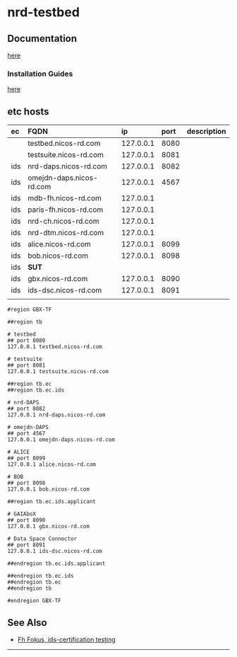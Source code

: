 # nrd-testbed

## Documentation

[here](./docs/README.md)

### Installation Guides

[here](./docs/install/README.md)

## etc hosts

| ec  | FQDN                     | ip        | port | description |
|:----|:-------------------------|:----------|:-----|:------------|
|     | testbed.nicos-rd.com     | 127.0.0.1 | 8080 |             |
|     | testsuite.nicos-rd.com   | 127.0.0.1 | 8081 |             |
| ids | nrd-daps.nicos-rd.com    | 127.0.0.1 | 8082 |             |
| ids | omejdn-daps.nicos-rd.com | 127.0.0.1 | 4567 |             |
| ids | mdb-fh.nicos-rd.com      | 127.0.0.1 |      |             |
| ids | paris-fh.nicos-rd.com    | 127.0.0.1 |      |             |
| ids | nrd-ch.nicos-rd.com      | 127.0.0.1 |      |             |
| ids | nrd-dtm.nicos-rd.com     | 127.0.0.1 |      |             |
| ids | alice.nicos-rd.com       | 127.0.0.1 | 8099 |             |
| ids | bob.nicos-rd.com         | 127.0.0.1 | 8098 |             |
| ids | **SUT**                  |           |      |             |
| ids | gbx.nicos-rd.com         | 127.0.0.1 | 8090 |             |
| ids | ids-dsc.nicos-rd.com     | 127.0.0.1 | 8091 |             |
|     |                          |           |      |             |

```
#region GBX-TF

##region tb

# testbed
## port 8080
127.0.0.1 testbed.nicos-rd.com

# testsuite
## port 8081
127.0.0.1 testsuite.nicos-rd.com

##region tb.ec
##region tb.ec.ids

# nrd-DAPS
## port 8082
127.0.0.1 nrd-daps.nicos-rd.com

# omejdn-DAPS
## port 4567
127.0.0.1 omejdn-daps.nicos-rd.com

# ALICE
## port 8099
127.0.0.1 alice.nicos-rd.com

# BOB
## port 8098
127.0.0.1 bob.nicos-rd.com

##region tb.ec.ids.applicant

# GAIAboX
## port 8090
127.0.0.1 gbx.nicos-rd.com

# Data Space Connector
## port 8091
127.0.0.1 ids-dsc.nicos-rd.com

##endregion tb.ec.ids.applicant

##endregion tb.ec.ids
##endregion tb.ec
##endregion tb

#endregion GBX-TF
```

## See Also

- [Fh Fokus, ids-certification testing](https://gitlab.cc-asp.fraunhofer.de/ksa/ids-certification-testing)

---
